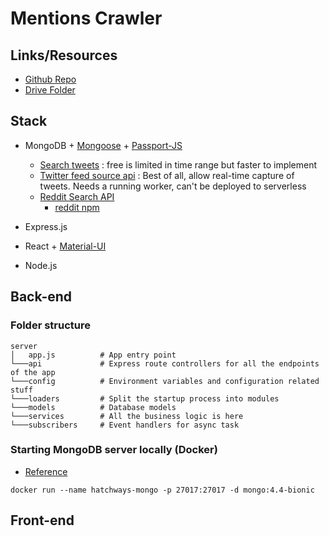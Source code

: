 # Mentions Crawler

## Links/Resources

- [Github Repo](https://github.com/hatchways/team-bulldozer-1/invitations)
- [Drive Folder](https://drive.google.com/drive/u/2/folders/1_LKa9peQrEwvZEWDE-z-AD7DMntX3qoP)


## Stack

  - MongoDB + [Mongoose](https://mongoosejs.com/docs/) + [Passport-JS](http://www.passportjs.org/)
    - [Search tweets](https://developer.twitter.com/en/docs/tweets/search/overview) : free is limited in time range but faster to implement
    - [Twitter feed source api](https://developer.twitter.com/en/docs/tweets/filter-realtime/overview) : Best of all, allow real-time capture of tweets. Needs a running worker, can't be deployed to serverless
    - [Reddit Search API](https://www.reddit.com/dev/api/#GET_search)
      - [reddit npm](https://www.npmjs.com/package/reddit)

  - Express.js
  - React + [Material-UI](https://material-ui.com/)
  - Node.js

## Back-end

### Folder structure

```
server
│   app.js          # App entry point
└───api             # Express route controllers for all the endpoints of the app
└───config          # Environment variables and configuration related stuff
└───loaders         # Split the startup process into modules
└───models          # Database models
└───services        # All the business logic is here
└───subscribers     # Event handlers for async task
```

### Starting MongoDB server locally (Docker)

  - [Reference](https://hub.docker.com/_/mongo)

```
docker run --name hatchways-mongo -p 27017:27017 -d mongo:4.4-bionic
```

## Front-end


